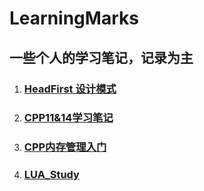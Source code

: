 # LearningMarks
## 一些个人的学习笔记，记录为主

1. ### [HeadFirst 设计模式](HeadFirst/README.md)
2. ### [CPP11&14学习笔记](CPP11&14/README.md)
3. ### [CPP内存管理入门](CPP内存管理入门/README.md)
4. ### [LUA_Study](LUA_Study/README.md)